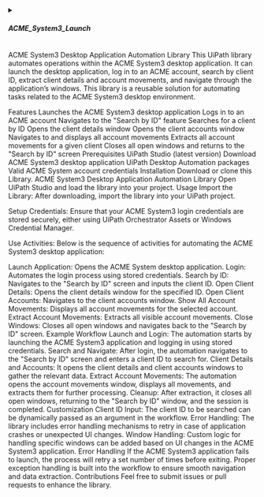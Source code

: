 <details>

  <summary><h5>ACME_System3_Launch</h5></summary>
  Description:  Opening the ACME System 3 Desktop Application
PreCondition: ACME System3 Path Exists 
PostCondition:  WelcomePage Exist
</details>

ACME System3 Desktop Application Automation Library
This UiPath library automates operations within the ACME System3 desktop application. It can launch the desktop application, log in to an ACME account, search by client ID, extract client details and account movements, and navigate through the application’s windows. This library is a reusable solution for automating tasks related to the ACME System3 desktop environment.

Features
Launches the ACME System3 desktop application
Logs in to an ACME account
Navigates to the "Search by ID" feature
Searches for a client by ID
Opens the client details window
Opens the client accounts window
Navigates to and displays all account movements
Extracts all account movements for a given client
Closes all open windows and returns to the "Search by ID" screen
Prerequisites
UiPath Studio (latest version)
Download ACME System3 desktop application
UiPath Desktop Automation packages
Valid ACME System account credentials
Installation
Download or clone this Library.
ACME System3 Desktop Application Automation Library
Open UiPath Studio and load the library into your project.
Usage
Import the Library: After downloading, import the library into your UiPath project.

Setup Credentials: Ensure that your ACME System3 login credentials are stored securely, either using UiPath Orchestrator Assets or Windows Credential Manager.

Use Activities: Below is the sequence of activities for automating the ACME System3 desktop application:

Launch Application: Opens the ACME System desktop application.
Login: Automates the login process using stored credentials.
Search by ID: Navigates to the "Search by ID" screen and inputs the client ID.
Open Client Details: Opens the client details window for the specified ID.
Open Client Accounts: Navigates to the client accounts window.
Show All Account Movements: Displays all account movements for the selected account.
Extract Account Movements: Extracts all visible account movements.
Close Windows: Closes all open windows and navigates back to the "Search by ID" screen.
Example Workflow
Launch and Login: The automation starts by launching the ACME System3 application and logging in using stored credentials.
Search and Navigate: After login, the automation navigates to the "Search by ID" screen and enters a client ID to search for.
Client Details and Accounts: It opens the client details and client accounts windows to gather the relevant data.
Extract Account Movements: The automation opens the account movements window, displays all movements, and extracts them for further processing.
Cleanup: After extraction, it closes all open windows, returning to the "Search by ID" window, and the session is completed.
Customization
Client ID Input: The client ID to be searched can be dynamically passed as an argument in the workflow.
Error Handling: The library includes error handling mechanisms to retry in case of application crashes or unexpected UI changes.
Window Handling: Custom logic for handling specific windows can be added based on UI changes in the ACME System3 application.
Error Handling
If the ACME System3 application fails to launch, the process will retry a set number of times before exiting.
Proper exception handling is built into the workflow to ensure smooth navigation and data extraction.
Contributions
Feel free to submit issues or pull requests to enhance the library.
